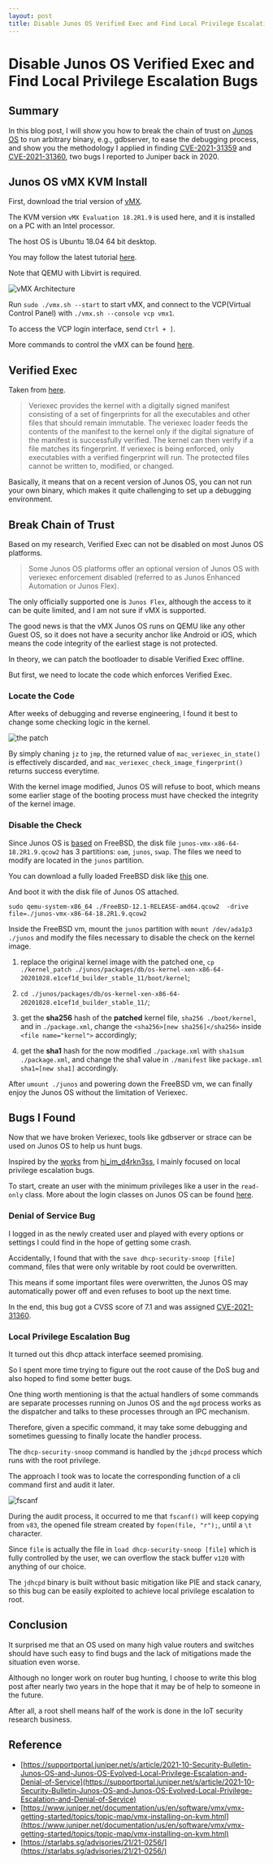 ```yaml
---
layout: post
title: Disable Junos OS Verified Exec and Find Local Privilege Escalation Bugs
---
```


# Disable Junos OS Verified Exec and Find Local Privilege Escalation Bugs

## Summary
In this blog post, I will show you how to break the chain of trust on [Junos OS](https://en.wikipedia.org/wiki/Junos_OS) to run arbitrary binary, e.g., gdbserver, to ease the debugging process, 
and show you the methodology I applied in finding [CVE-2021-31359](https://nvd.nist.gov/vuln/detail/CVE-2021-31359) and [CVE-2021-31360](https://nvd.nist.gov/vuln/detail/CVE-2021-31360), two bugs I reported to Juniper back in 2020.

## Junos OS vMX KVM Install

First, download the trial version of [vMX](https://www.juniper.net/us/en/dm/vmx-trial-download.html).

The KVM version `vMX Evaluation 18.2R1.9` is used here, and it is installed on a PC with an Intel processor.

The host OS is Ubuntu 18.04 64 bit desktop.

You may follow the latest tutorial [here](https://www.juniper.net/documentation/us/en/software/vmx/vmx-getting-started/topics/topic-map/vmx-installing-on-kvm.html).

Note that QEMU with Libvirt is required.

![vMX Architecture](/images/juniper_vmx.png "vMX Architecture")

Run `sudo ./vmx.sh --start` to start vMX, and connect to the VCP(Virtual Control Panel) with `./vmx.sh --console vcp vmx1`.

To access the VCP login interface, send `Ctrl + ]`.

More commands to control the vMX can be found [here](https://www.juniper.net/documentation/us/en/software/vmx/vmx-getting-started/topics/topic-map/vmx-deploying-on-kvm.html).

## Verified Exec
Taken from [here](https://www.juniper.net/documentation/us/en/software/junos/junos-install-upgrade/topics/concept/veriexec.html).
>Veriexec provides the kernel with a digitally signed manifest consisting of a set of fingerprints for all the executables and other files that should remain immutable. The veriexec loader feeds the contents of the manifest to the kernel only if the digital signature of the manifest is successfully verified. The kernel can then verify if a file matches its fingerprint. If veriexec is being enforced, only executables with a verified fingerprint will run. The protected files cannot be written to, modified, or changed.

Basically, it means that on a recent version of Junos OS, you can not run your own binary, which makes it quite challenging to set up a debugging environment.

## Break Chain of Trust
Based on my research, Verified Exec can not be disabled on most Junos OS platforms.

> Some Junos OS platforms offer an optional version of Junos OS with veriexec enforcement disabled (referred to as Junos Enhanced Automation or Junos Flex).

The only officially supported one is `Junos Flex`, although the access to it can be quite limited, and I am not sure if vMX is supported.

The good news is that the vMX Junos OS runs on QEMU like any other Guest OS, so it does not have a security anchor like Android or iOS, which means the code integrity of the earliest stage is not protected.

In theory, we can patch the bootloader to disable Verified Exec offline.

But first, we need to locate the code which enforces Verified Exec.

### Locate the Code

After weeks of debugging and reverse engineering, I found it best to change some checking logic in the kernel.

![the patch](/images/juniper_veriexec_kernel_patch.png "the patch")

By simply chaning `jz` to `jmp`, the returned value of `mac_veriexec_in_state()` is effectively discarded, and `mac_veriexec_check_image_fingerprint()` returns success everytime.

With the kernel image modified, Junos OS will refuse to boot, which means some earlier stage of the booting process must have checked the integrity of the kernel image.

### Disable the Check

Since Junos OS is [based](https://www.juniper.net/documentation/us/en/software/junos/junos-install-upgrade/topics/topic-map/junos-os-overview.html) on FreeBSD, the disk file `junos-vmx-x86-64-18.2R1.9.qcow2` has 3 partitions: `oam`, `junos`, `swap`. The files we need to modify are located in the `junos` partition.

You can download a fully loaded FreeBSD disk like [this](https://download.freebsd.org/releases/VM-IMAGES/12.3-RELEASE/amd64/Latest/FreeBSD-12.3-RELEASE-amd64.qcow2.xz) one.

And boot it with the disk file of Junos OS attached.

```
sudo qemu-system-x86_64 ./FreeBSD-12.1-RELEASE-amd64.qcow2  -drive file=./junos-vmx-x86-64-18.2R1.9.qcow2
```

Inside the FreeBSD vm, mount the `junos` partition with `mount /dev/ada1p3 ./junos` and modify the files necessary to disable the check on the kernel image.

1. replace the original kernel image with the patched one, `cp ./kernel_patch ./junos/packages/db/os-kernel-xen-x86-64-20201028.e1cef1d_builder_stable_11/boot/kernel`;

2. `cd ./junos/packages/db/os-kernel-xen-x86-64-20201028.e1cef1d_builder_stable_11/`;

3. get the __sha256__ hash of the __patched__ kernel file, `sha256 ./boot/kernel`, and in `./package.xml`, change the `<sha256>[new sha256]</sha256>` inside `<file name="kernel">` accordingly;

4. get the __sha1__ hash for the now modified `./package.xml` with `sha1sum ./package.xml`, and change the sha1 value in `./manifest` like `package.xml sha1=[new sha1]` accordingly.

After `umount ./junos` and powering down the FreeBSD vm, we can finally enjoy the Junos OS without the limitation of Veriexec.

## Bugs I Found

Now that we have broken Veriexec, tools like gdbserver or strace can be used on Junos OS to help us hunt bugs.

Inspired by the [works](https://starlabs.sg/advisories/21/21-0256/) from [hi_im_d4rkn3ss](https://twitter.com/hi_im_d4rkn3ss), I mainly focused on local privilege escalation bugs.

To start, create an user with the minimum privileges like a user in the `read-only` class. More about the login classes on Junos OS can be found [here](https://www.juniper.net/documentation/us/en/software/junos/user-access/topics/topic-map/junos-os-login-class.html).

### Denial of Service Bug

I logged in as the newly created user and played with every options or settings I could find in the hope of getting some crash.

Accidentally, I found that with the `save dhcp-security-snoop [file]` command, files that were only writable by root could be overwritten. 

This means if some important files were overwritten, the Junos OS may automatically power off and even refuses to boot up the next time.

In the end, this bug got a CVSS score of 7.1 and was assigned [CVE-2021-31360](https://nvd.nist.gov/vuln/detail/CVE-2021-31360).

### Local Privilege Escalation Bug

It turned out this dhcp attack interface seemed promising.

So I spent more time trying to figure out the root cause of the DoS bug and also hoped to find some better bugs.

One thing worth mentioning is that the actual handlers of some commands are separate processes running on Junos OS and the `mgd` process works as the dispatcher and talks to these processes through an IPC mechanism.

Therefore, given a specific command, it may take some debugging and sometimes guessing to finally locate the handler process.

The `dhcp-security-snoop` command is handled by the `jdhcpd` process which runs with the root privilege.

The approach I took was to locate the corresponding function of a cli command first and audit it later.

![fscanf](/images/juniper_fscanf.png "fscanf")

During the audit process, it occurred to me that `fscanf()` will keep copying from `v83`, the opened file stream created by `fopen(file, "r");`, until a `\t` character.

Since `file` is actually the file in `load dhcp-security-snoop [file]` which is fully controlled by the user, we can overflow the stack buffer `v120` with anything of our choice.

The `jdhcpd` binary is built without basic mitigation like PIE and stack canary, so this bug can be easily exploited to achieve local privilege escalation to root.

## Conclusion

It surprised me that an OS used on many high value routers and switches should have such easy to find bugs and the lack of mitigations made the situation even worse.

Although no longer work on router bug hunting, I choose to write this blog post after nearly two years in the hope that it may be of help to someone in the future.

After all, a root shell means half of the work is done in the IoT security research business.

## Reference
* [https://supportportal.juniper.net/s/article/2021-10-Security-Bulletin-Junos-OS-and-Junos-OS-Evolved-Local-Privilege-Escalation-and-Denial-of-Service](https://supportportal.juniper.net/s/article/2021-10-Security-Bulletin-Junos-OS-and-Junos-OS-Evolved-Local-Privilege-Escalation-and-Denial-of-Service)
* [https://www.juniper.net/documentation/us/en/software/vmx/vmx-getting-started/topics/topic-map/vmx-installing-on-kvm.html](https://www.juniper.net/documentation/us/en/software/vmx/vmx-getting-started/topics/topic-map/vmx-installing-on-kvm.html)
* [https://starlabs.sg/advisories/21/21-0256/](https://starlabs.sg/advisories/21/21-0256/)
